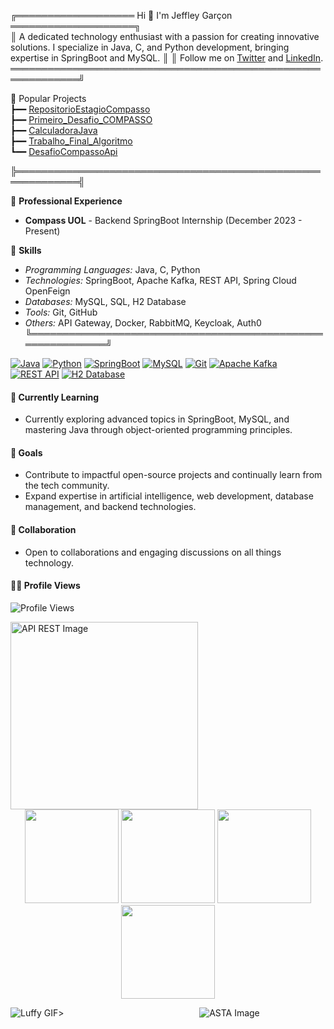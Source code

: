 
╔═══════════════════ Hi 👋 I'm Jeffley Garçon ════════════════════╗               
║ A dedicated technology enthusiast with a passion for creating innovative solutions. I specialize in Java, C, and Python development, bringing expertise in SpringBoot and MySQL. ║
║ Follow me on [Twitter](https://twitter.com/jeffleyg) and [LinkedIn](www.linkedin.com/in/jeffley-garçon-177482292).  
═════════════════════════════════════════════════════════════╝

📘 Popular Projects                 
┣━━ [RepositorioEstagioCompasso](https://github.com/Jeffleyg/RepositorioEstagioCompasso)             
┣━━ [Primeiro_Desafio_COMPASSO](https://github.com/Jeffleyg/Primeiro_Desafio_COMPASSO)    
┣━━ [CalculadoraJava](https://github.com/Jeffleyg/CalculadoraJava)        
┣━━ [Trabalho_Final_Algoritmo](https://github.com/Jeffleyg/Trabalho_Final_Algoritmo)        
┗━━ [DesafioCompassoApi](https://github.com/Jeffleyg/RepositorioEstagioCompasso/tree/main/DesafioCompassoApi)

╠════════════════════════════════════════════════════════════╣

💼 **Professional Experience**
- **Compass UOL** - Backend SpringBoot Internship (December 2023 - Present)

🚀 **Skills**
- *Programming Languages:* Java, C, Python
- *Technologies:* SpringBoot, Apache Kafka, REST API, Spring Cloud OpenFeign
- *Databases:* MySQL, SQL, H2 Database
- *Tools:* Git, GitHub
- *Others:* API Gateway, Docker, RabbitMQ, Keycloak, Auth0
╚════════════════════════════════════════════════════════════╝

  
[![Java](https://img.shields.io/badge/Java-%23ED8B00.svg?&style=for-the-badge&logo=java&logoColor=white)](link-para-seu-projeto)
[![Python](https://img.shields.io/badge/Python-%2314354C.svg?&style=for-the-badge&logo=python&logoColor=white)](link-para-seu-projeto)
[![SpringBoot](https://img.shields.io/badge/SpringBoot-%236DB33F.svg?&style=for-the-badge&logo=spring&logoColor=white)](link-para-seu-projeto)
[![MySQL](https://img.shields.io/badge/MySQL-%2300758F.svg?&style=for-the-badge&logo=mysql&logoColor=white)](link-para-seu-projeto)
[![Git](https://img.shields.io/badge/Git-%23F05032.svg?&style=for-the-badge&logo=git&logoColor=white)](link-para-seu-projeto)
[![Apache Kafka](https://img.shields.io/badge/Apache%20Kafka-%2314354C.svg?&style=for-the-badge&logo=apache&logoColor=white)](link-para-seu-projeto)
[![REST API](https://img.shields.io/badge/REST%20API-%236DB33F.svg?&style=for-the-badge&logo=rest&logoColor=white)](link-para-seu-projeto)
[![H2 Database](https://img.shields.io/badge/H2%20Database-%2300758F.svg?&style=for-the-badge&logo=h2&logoColor=white)](link-para-seu-projeto)

#### 🌱 Currently Learning
- Currently exploring advanced topics in SpringBoot, MySQL, and mastering Java through object-oriented programming principles.

#### 🎯 Goals
- Contribute to impactful open-source projects and continually learn from the tech community.
- Expand expertise in artificial intelligence, web development, database management, and backend technologies.

#### 🤝 Collaboration
- Open to collaborations and engaging discussions on all things technology.
#### 🧑‍🚀 Profile Views
![Profile Views](https://komarev.com/ghpvc/?username=Jeffleyg)

<img src="https://www.ovhcloud.com/sites/default/files/styles/large_screens_1x/public/2022-05/whatis_rest_api.png" alt="API REST Image" width="300px">
</div>
<div align="center">
<img height="150em" src="https://github-profile-summary-cards.vercel.app/api/cards/profile-details?username=jeffleyg&theme=cobalt"/> 
<img height="150em" src="https://github-readme-stats.vercel.app/api?username=jeffleyg&show_icons=true&theme=cobalt&include_all_commits=true&count_private=false&hide_border=true"/> <img height="150em" src="https://github-readme-stats.vercel.app/api/top-langs/?username=jeffleyg&layout=compact&langs_count=7&theme=cobalt&hide_border=true"/> <img height="150em" src="https://github-readme-streak-stats.herokuapp.com/?user=jeffleyg&theme=cobalt&hide_border=true"/>
</div>

![Luffy GIF](https://media.tenor.com/bU8W2-lHZhYAAAAi/luffy.gif)>&nbsp;&nbsp;&nbsp;&nbsp;&nbsp;&nbsp;&nbsp;&nbsp;&nbsp;&nbsp;&nbsp;&nbsp;&nbsp;&nbsp;&nbsp;&nbsp;&nbsp;&nbsp;&nbsp;&nbsp;&nbsp;&nbsp;&nbsp;&nbsp;&nbsp;&nbsp;&nbsp;&nbsp;&nbsp;&nbsp;&nbsp;&nbsp;&nbsp;&nbsp;&nbsp;&nbsp;&nbsp;&nbsp;&nbsp;&nbsp;&nbsp;&nbsp;&nbsp;&nbsp;&nbsp;&nbsp;&nbsp;&nbsp;&nbsp;&nbsp;&nbsp;&nbsp;&nbsp;&nbsp;&nbsp;![ASTA Image](https://i.seadn.io/gae/tWxS4zigwV9JlmzglWRBj_FuVaDAeRUXQiZBSWpyFpdjx8XX52JNPW-lkNn03Ukv0Cvla3NwHFfR5RuD4iXvL5y3dCG_2ljREXWDwQ?auto=format&dpr=1&w=100&fr=1)

